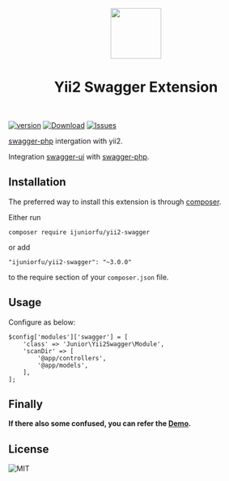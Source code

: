 <p align="center">
    <a href="https://github.com/yiisoft" target="_blank">
        <img src="https://avatars0.githubusercontent.com/u/993323" height="100px">
    </a>
    <h1 align="center">Yii2 Swagger Extension</h1>
    <br>
</p>

[![version](https://img.shields.io/packagist/v/ijuniorfu/yii2-swagger.svg?style=flat-square)](https://packagist.org/packages/ijuniorfu/yii2-swagger)
[![Download](https://img.shields.io/packagist/dt/ijuniorfu/yii2-swagger.svg?style=flat-square)](https://packagist.org/packages/ijuniorfu/yii2-swagger)
[![Issues](https://img.shields.io/github/issues/ijuniorfu/yii2-swagger.svg?style=flat-square)](https://github.com/ijuniorfu/yii2-swagger/issues)

[swagger-php](https://github.com/zircote/swagger-php) intergation with yii2.


Integration [swagger-ui](https://github.com/swagger-api/swagger-ui) with [swagger-php](https://github.com/zircote/swagger-php).


Installation
------------

The preferred way to install this extension is through [composer](http://getcomposer.org/download/).

Either run

```
composer require ijuniorfu/yii2-swagger
```

or add

```
"ijuniorfu/yii2-swagger": "~3.0.0"
```

to the require section of your `composer.json` file.


Usage
-----

Configure as below:

```
$config['modules']['swagger'] = [
    'class' => 'Junior\Yii2Swagger\Module',
    'scanDir' => [
        '@app/controllers',
        '@app/models',
    ],
];
```



Finally
----
__If there also some confused, you can refer the [Demo](https://github.com/lichunqiang/yii2-swagger-demo).__


License
-------
![MIT](https://img.shields.io/badge/license-MIT-blue.svg?style=flat-square)
